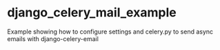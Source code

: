 # django_celery_mail_example
Example showing how to configure settings and celery.py to send async emails with django-celery-email
